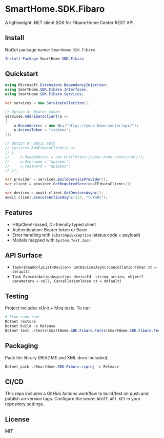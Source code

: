 # SmartHome.SDK.Fibaro

A lightweight .NET client SDK for Fibaro/Home Center REST API.

## Install

NuGet package name: `SmartHome.SDK.Fibaro`

```powershell
Install-Package SmartHome.SDK.Fibaro
```

## Quickstart

```csharp
using Microsoft.Extensions.DependencyInjection;
using SmartHome.SDK.Fibaro.Interfaces;
using SmartHome.SDK.Fibaro.Services;

var services = new ServiceCollection();

// Option A: Bearer token
services.AddFibaroClient(o =>
{
    o.BaseAddress = new Uri("https://your-home-center/api/");
    o.AccessToken = "<token>";
});

// Option B: Basic auth
// services.AddFibaroClient(o =>
// {
//     o.BaseAddress = new Uri("https://your-home-center/api/");
//     o.Username = "apiuser";
//     o.Password = "apipass";
// });

var provider = services.BuildServiceProvider();
var client = provider.GetRequiredService<IFibaroClient>();

var devices = await client.GetDevicesAsync();
await client.ExecuteActionAsync(123, "turnOn");
```

## Features
- HttpClient-based, DI-friendly typed client
- Authentication: Bearer token or Basic
- Error handling with `FibaroApiException` (status code + payload)
- Models mapped with `System.Text.Json`

## API Surface
- `Task<IReadOnlyList<Device>> GetDevicesAsync(CancellationToken ct = default)`
- `Task ExecuteActionAsync(int deviceId, string action, object? parameters = null, CancellationToken ct = default)`

## Testing

Project includes xUnit + Moq tests. To run:

```powershell
# From repo root
Dotnet restore
Dotnet build -c Release
Dotnet test .\tests\SmartHome.SDK.Fibaro.Tests\SmartHome.SDK.Fibaro.Tests.csproj -c Release
```

## Packaging

Pack the library (README and XML docs included):

```powershell
Dotnet pack .\SmartHome.SDK.Fibaro.csproj -c Release
```

## CI/CD

This repo includes a GitHub Actions workflow to build/test on push and publish on version tags. Configure the secret `NUGET_API_KEY` in your repository settings.

## License

MIT

